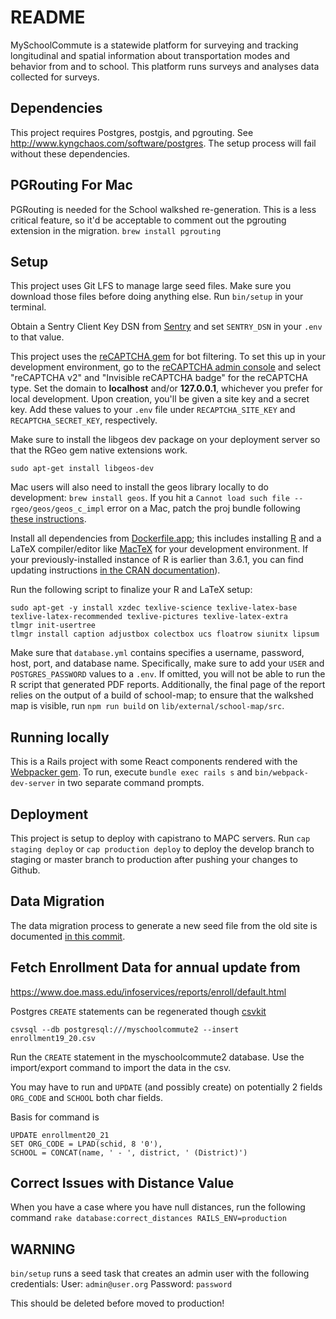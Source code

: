 # README

MySchoolCommute is a statewide platform for surveying and tracking longitudinal and spatial information about transportation modes and behavior from and to school. This platform runs surveys and analyses data collected for surveys.  

## Dependencies
This project requires Postgres, postgis, and pgrouting. See http://www.kyngchaos.com/software/postgres. The setup process will fail without these dependencies.

## PGRouting For Mac
PGRouting is needed for the School walkshed re-generation. This is a less critical feature, so it'd be acceptable to comment out the pgrouting extension in the migration. 
`brew install pgrouting`

## Setup
This project uses Git LFS to manage large seed files. Make sure you download those files before doing anything else.
Run `bin/setup` in your terminal.

Obtain a Sentry Client Key DSN from [Sentry](https://sentry.io/settings/metropolitan-area-planning-cou/my-school-commute-2/keys/) and set `SENTRY_DSN` in your `.env` to that value.

This project uses the [reCAPTCHA gem](https://github.com/ambethia/recaptcha) for bot filtering. To set this up in your development environment, go to the [reCAPTCHA admin console](https://www.google.com/recaptcha/admin/create) and select "reCAPTCHA v2" and "Invisible reCAPTCHA badge" for the reCAPTCHA type. Set the domain to **localhost** and/or **127.0.0.1**, whichever you prefer for local development. Upon creation, you'll be given a site key and a secret key. Add these values to your `.env` file under `RECAPTCHA_SITE_KEY` and `RECAPTCHA_SECRET_KEY`, respectively.

Make sure to install the libgeos dev package on your deployment server so that the RGeo gem native extensions work.

`sudo apt-get install libgeos-dev`

Mac users will also need to install the geos library locally to do development:
`brew install geos`. If you hit a `Cannot load such file -- rgeo/geos/geos_c_impl` error on a Mac, patch the proj bundle following [these instructions](https://github.com/rgeo/rgeo-proj4/issues/4#issuecomment-536193184).

Install all dependencies from [Dockerfile.app](https://github.com/MAPC/myschoolcommute2/blob/master/Dockerfile.app); this includes installing [R](https://www.r-project.org/) and a LaTeX compiler/editor like [MacTeX](https://tug.org/mactex/) for your development environment. If your previously-installed instance of R is earlier than 3.6.1, you can find updating instructions [in the CRAN documentation](https://cran.r-project.org/bin/linux/ubuntu/README.html)).

Run the following script to finalize your R and LaTeX setup:

```
sudo apt-get -y install xzdec texlive-science texlive-latex-base texlive-latex-recommended texlive-pictures texlive-latex-extra
tlmgr init-usertree
tlmgr install caption adjustbox colectbox ucs floatrow siunitx lipsum
```

Make sure that `database.yml` contains specifies a username, password, host, port, and database name. Specifically, make sure to add your `USER` and `POSTGRES_PASSWORD` values to a `.env`. If omitted, you will not be able to run the R script that generated PDF reports. Additionally, the final page of the report relies on the output of a build of school-map; to ensure that the walkshed map is visible, run `npm run build` on `lib/external/school-map/src`.

## Running locally
This is a Rails project with some React components rendered with the [Webpacker gem](https://github.com/rails/webpacker). To run, execute `bundle exec rails s` and `bin/webpack-dev-server` in two separate command prompts.

## Deployment
This project is setup to deploy with capistrano to MAPC servers. Run `cap staging deploy` or `cap production deploy` to deploy the develop branch to staging or master branch to production after pushing your changes to Github.

## Data Migration
The data migration process to generate a new seed file from the old site is documented [in this commit](https://github.com/MAPC/myschoolcommute2/commit/1fe57646446be2779203b97c5347c3f9dc5e6af4).

## Fetch Enrollment Data for annual update from 
https://www.doe.mass.edu/infoservices/reports/enroll/default.html

Postgres `CREATE` statements can be regenerated though [csvkit](https://csvkit.readthedocs.io/en/latest/)
```
csvsql --db postgresql:///myschoolcommute2 --insert enrollment19_20.csv
```
Run the `CREATE` statement in the myschoolcommute2 database.
Use the import/export command to import the data in the csv.

You may have to run and `UPDATE` (and possibly create) on potentially 2 fields `ORG_CODE` and `SCHOOL` both char fields.

Basis for command is

```
UPDATE enrollment20_21
SET ORG_CODE = LPAD(schid, 8 '0'),
SCHOOL = CONCAT(name, ' - ', district, ' (District)')
```

## Correct Issues with Distance Value 
When you have a case where you have null distances, run the following command
```rake database:correct_distances RAILS_ENV=production```

## WARNING
`bin/setup` runs a seed task that creates an admin user with the following credentials: 
User: `admin@user.org`
Password: `password`

This should be deleted before moved to production!
